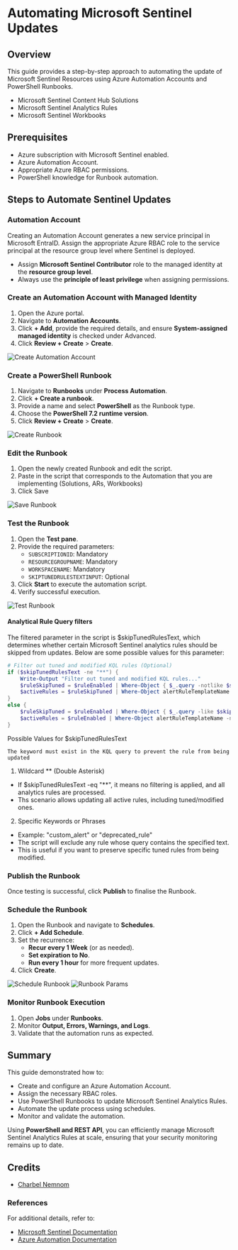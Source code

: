 # Automating Microsoft Sentinel Updates

## Overview

This guide provides a step-by-step approach to automating the update of Microsoft Sentinel Resources using Azure Automation Accounts and PowerShell Runbooks.

- Microsoft Sentinel Content Hub Solutions
- Microsoft Sentinel Analytics Rules
- Microsoft Sentinel Workbooks

## Prerequisites

- Azure subscription with Microsoft Sentinel enabled.
- Azure Automation Account.
- Appropriate Azure RBAC permissions.
- PowerShell knowledge for Runbook automation.

## Steps to Automate Sentinel Updates

### Automation Account

Creating an Automation Account generates a new service principal in Microsoft EntraID. Assign the appropriate Azure RBAC role to the service principal at the resource group level where Sentinel is deployed.

- Assign **Microsoft Sentinel Contributor** role to the managed identity at the **resource group level**.
- Always use the **principle of least privilege** when assigning permissions.

### Create an Automation Account with Managed Identity

1. Open the Azure portal.
2. Navigate to **Automation Accounts**.
3. Click **+ Add**, provide the required details, and ensure **System-assigned managed identity** is checked under Advanced.
4. Click **Review + Create** > **Create**.

![Create Automation Account](.images/create-automation-account.png)

### Create a PowerShell Runbook

1. Navigate to **Runbooks** under **Process Automation**.
2. Click **+ Create a runbook**.
3. Provide a name and select **PowerShell** as the Runbook type.
4. Choose the **PowerShell 7.2 runtime version**.
5. Click **Review + Create** > **Create**.

![Create Runbook](.images/create-runbook.png)

### Edit the Runbook

1. Open the newly created Runbook and edit the script.
2. Paste in the script that corresponds to the Automation that you are implementing (Solutions, ARs, Workbooks)
3. Click Save

![Save Runbook](.images/save-runbook.png)

### Test the Runbook

1. Open the **Test pane**.
2. Provide the required parameters:
   - `SUBSCRIPTIONID`: Mandatory
   - `RESOURCEGROUPNAME`: Mandatory
   - `WORKSPACENAME`: Mandatory
   - `SKIPTUNEDRULESTEXTINPUT`: Optional
3. Click **Start** to execute the automation script.
4. Verify successful execution.

![Test Runbook](.images/test-runbook.png)

#### Analytical Rule Query filters

The filtered parameter in the script is $skipTunedRulesText, which determines whether certain Microsoft Sentinel analytics rules should be skipped from updates. Below are some possible values for this parameter:

```PowerShell
# Filter out tuned and modified KQL rules (Optional)
if ($skipTunedRulesText -ne "**") {
    Write-Output "Filter out tuned and modified KQL rules..."
    $ruleSkipTuned = $ruleEnabled | Where-Object { $_.query -notlike $skipTunedRulesText }
    $activeRules = $ruleSkipTuned | Where-Object alertRuleTemplateName -ne $null | Select-Object alertRuleTemplateName
}
else {
    $ruleSkipTuned = $ruleEnabled | Where-Object { $_.query -like $skipTunedRulesText }
    $activeRules = $ruleEnabled | Where-Object alertRuleTemplateName -ne $null | Select-Object alertRuleTemplateName
}
```

Possible Values for $skipTunedRulesText

`The keyword must exist in the KQL query to prevent the rule from being updated`

1. Wildcard ** (Double Asterisk)

- If $skipTunedRulesText -eq "**", it means no filtering is applied, and all analytics rules are processed.
- Ths scenario allows updating all active rules, including tuned/modified ones.

2. Specific Keywords or Phrases

- Example: "custom_alert" or "deprecated_rule"
- The script will exclude any rule whose query contains the specified text.
- This is useful if you want to preserve specific tuned rules from being modified.

### Publish the Runbook

Once testing is successful, click **Publish** to finalise the Runbook.

### Schedule the Runbook

1. Open the Runbook and navigate to **Schedules**.
2. Click **+ Add Schedule**.
3. Set the recurrence:
   - **Recur every 1 Week** (or as needed).
   - **Set expiration to No**.
   - **Run every 1 hour** for more frequent updates.
4. Click **Create**.

![Schedule Runbook](.images/create-schedule.png)
![Runbook Params](.images/parameterr-run-settings.png)

### Monitor Runbook Execution

1. Open **Jobs** under **Runbooks**.
2. Monitor **Output, Errors, Warnings, and Logs**.
3. Validate that the automation runs as expected.

## Summary

This guide demonstrated how to:

- Create and configure an Azure Automation Account.
- Assign the necessary RBAC roles.
- Use PowerShell Runbooks to update Microsoft Sentinel Analytics Rules.
- Automate the update process using schedules.
- Monitor and validate the automation.

Using **PowerShell and REST API**, you can efficiently manage Microsoft Sentinel Analytics Rules at scale, ensuring that your security monitoring remains up to date.

## Credits

- [Charbel Nemnom](https://charbelnemnom.com/update-microsoft-sentinel-analytics-rules/)

### References

For additional details, refer to:

- [Microsoft Sentinel Documentation](https://docs.microsoft.com/en-us/azure/sentinel/)
- [Azure Automation Documentation](https://docs.microsoft.com/en-us/azure/automation/)
